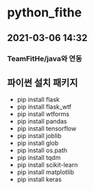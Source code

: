 # python_fithe

## 2021-03-06 14:32
### TeamFitHe/java와 연동

## 파이썬 설치 패키지
+ pip install flask
+ pip install flask_wtf
+ pip install wtforms
+ pip install pandas
+ pip install tensorflow
+ pip install joblib
+ pip install glob
+ pip install os.path
+ pip install tqdm
+ pip install scikit-learn
+ pip install matplotlib
+ pip install keras
